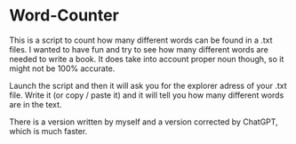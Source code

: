 # Word-Counter
This is a script to count how many different words can be found in a .txt files. I wanted to have fun and try to see how many different words are needed to write a book.
It does take into account proper noun though, so it might not be 100% accurate.

Launch the script and then it will ask you for the explorer adress of your .txt file. Write it (or copy / paste it) and it will tell you how many different words are in the text.

There is a version written by myself and a version corrected by ChatGPT, which is much faster.
